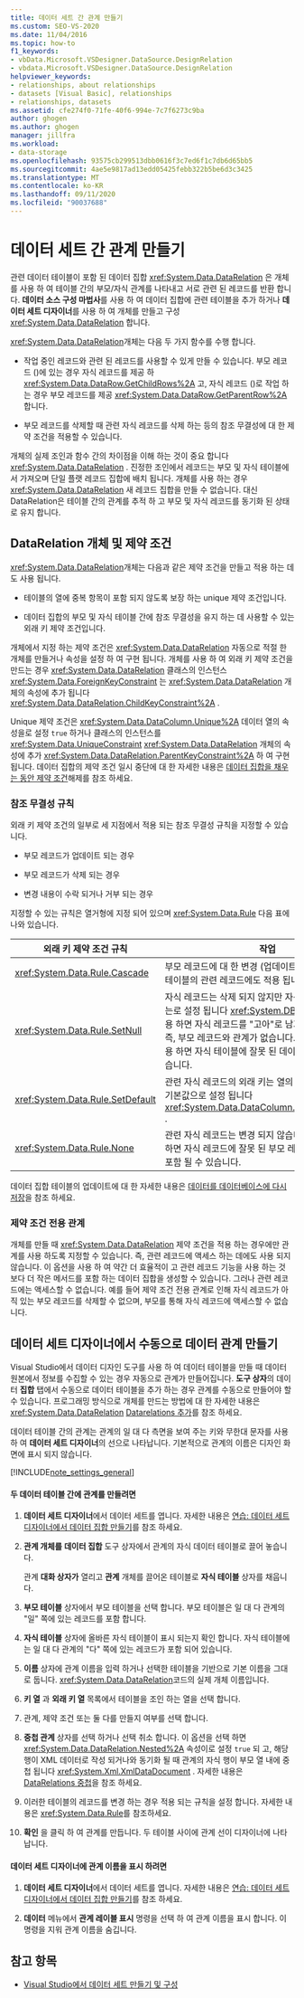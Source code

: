 ```yaml
---
title: 데이터 세트 간 관계 만들기
ms.custom: SEO-VS-2020
ms.date: 11/04/2016
ms.topic: how-to
f1_keywords:
- vbData.Microsoft.VSDesigner.DataSource.DesignRelation
- vbdata.Microsoft.VSDesigner.DataSource.DesignRelation
helpviewer_keywords:
- relationships, about relationships
- datasets [Visual Basic], relationships
- relationships, datasets
ms.assetid: cfe274f0-71fe-40f6-994e-7c7f6273c9ba
author: ghogen
ms.author: ghogen
manager: jillfra
ms.workload:
- data-storage
ms.openlocfilehash: 93575cb299513dbb0616f3c7ed6f1c7db6d65bb5
ms.sourcegitcommit: 4ae5e9817ad13edd05425febb322b5be6d3c3425
ms.translationtype: MT
ms.contentlocale: ko-KR
ms.lasthandoff: 09/11/2020
ms.locfileid: "90037688"
---
```

# <a name="create-relationships-between-datasets"></a>데이터 세트 간 관계 만들기
관련 데이터 테이블이 포함 된 데이터 집합 <xref:System.Data.DataRelation> 은 개체를 사용 하 여 테이블 간의 부모/자식 관계를 나타내고 서로 관련 된 레코드를 반환 합니다. **데이터 소스 구성 마법사**를 사용 하 여 데이터 집합에 관련 테이블을 추가 하거나 **데이터 세트 디자이너**를 사용 하 여 개체를 만들고 구성 <xref:System.Data.DataRelation> 합니다.

<xref:System.Data.DataRelation>개체는 다음 두 가지 함수를 수행 합니다.

- 작업 중인 레코드와 관련 된 레코드를 사용할 수 있게 만들 수 있습니다. 부모 레코드 ()에 있는 경우 자식 레코드를 제공 하 <xref:System.Data.DataRow.GetChildRows%2A> 고, 자식 레코드 ()로 작업 하는 경우 부모 레코드를 제공 <xref:System.Data.DataRow.GetParentRow%2A> 합니다.

- 부모 레코드를 삭제할 때 관련 자식 레코드를 삭제 하는 등의 참조 무결성에 대 한 제약 조건을 적용할 수 있습니다.

개체의 실제 조인과 함수 간의 차이점을 이해 하는 것이 중요 합니다 <xref:System.Data.DataRelation> . 진정한 조인에서 레코드는 부모 및 자식 테이블에서 가져오며 단일 플랫 레코드 집합에 배치 됩니다. 개체를 사용 하는 경우 <xref:System.Data.DataRelation> 새 레코드 집합을 만들 수 없습니다. 대신 DataRelation은 테이블 간의 관계를 추적 하 고 부모 및 자식 레코드를 동기화 된 상태로 유지 합니다.

## <a name="datarelation-objects-and-constraints"></a>DataRelation 개체 및 제약 조건
<xref:System.Data.DataRelation>개체는 다음과 같은 제약 조건을 만들고 적용 하는 데도 사용 됩니다.

- 테이블의 열에 중복 항목이 포함 되지 않도록 보장 하는 unique 제약 조건입니다.

- 데이터 집합의 부모 및 자식 테이블 간에 참조 무결성을 유지 하는 데 사용할 수 있는 외래 키 제약 조건입니다.

개체에서 지정 하는 제약 조건은 <xref:System.Data.DataRelation> 자동으로 적절 한 개체를 만들거나 속성을 설정 하 여 구현 됩니다. 개체를 사용 하 여 외래 키 제약 조건을 만드는 경우 <xref:System.Data.DataRelation> 클래스의 인스턴스 <xref:System.Data.ForeignKeyConstraint> 는 <xref:System.Data.DataRelation> 개체의 속성에 추가 됩니다 <xref:System.Data.DataRelation.ChildKeyConstraint%2A> .

Unique 제약 조건은 <xref:System.Data.DataColumn.Unique%2A> 데이터 열의 속성을로 설정 `true` 하거나 클래스의 인스턴스를 <xref:System.Data.UniqueConstraint> <xref:System.Data.DataRelation> 개체의 속성에 추가 <xref:System.Data.DataRelation.ParentKeyConstraint%2A> 하 여 구현 됩니다. 데이터 집합의 제약 조건 일시 중단에 대 한 자세한 내용은 [데이터 집합을 채우는 동안 제약 조건](../data-tools/turn-off-constraints-while-filling-a-dataset.md)해제를 참조 하세요.

### <a name="referential-integrity-rules"></a>참조 무결성 규칙
외래 키 제약 조건의 일부로 세 지점에서 적용 되는 참조 무결성 규칙을 지정할 수 있습니다.

- 부모 레코드가 업데이트 되는 경우

- 부모 레코드가 삭제 되는 경우

- 변경 내용이 수락 되거나 거부 되는 경우

지정할 수 있는 규칙은 열거형에 지정 되어 있으며 <xref:System.Data.Rule> 다음 표에 나와 있습니다.

|외래 키 제약 조건 규칙|작업|
| - |------------|
|<xref:System.Data.Rule.Cascade>|부모 레코드에 대 한 변경 (업데이트 또는 삭제)은 자식 테이블의 관련 레코드에도 적용 됩니다.|
|<xref:System.Data.Rule.SetNull>|자식 레코드는 삭제 되지 않지만 자식 레코드의 외래 키는로 설정 됩니다 <xref:System.DBNull> . 이 설정을 사용 하면 자식 레코드를 "고아"로 남겨둘 수 있습니다. 즉, 부모 레코드와 관계가 없습니다. **참고:** 이 규칙을 사용 하면 자식 테이블에 잘못 된 데이터가 생성 될 수 있습니다.|
|<xref:System.Data.Rule.SetDefault>|관련 자식 레코드의 외래 키는 열의 속성에 설정 된 대로 기본값으로 설정 됩니다 <xref:System.Data.DataColumn.DefaultValue%2A> .|
|<xref:System.Data.Rule.None>|관련 자식 레코드는 변경 되지 않습니다. 이 설정을 사용 하면 자식 레코드에 잘못 된 부모 레코드에 대 한 참조가 포함 될 수 있습니다.|

데이터 집합 테이블의 업데이트에 대 한 자세한 내용은 [데이터를 데이터베이스에 다시 저장](../data-tools/save-data-back-to-the-database.md)을 참조 하세요.

### <a name="constraint-only-relations"></a>제약 조건 전용 관계
개체를 만들 때 <xref:System.Data.DataRelation> 제약 조건을 적용 하는 경우에만 관계를 사용 하도록 지정할 수 있습니다. 즉, 관련 레코드에 액세스 하는 데에도 사용 되지 않습니다. 이 옵션을 사용 하 여 약간 더 효율적이 고 관련 레코드 기능을 사용 하는 것 보다 더 작은 메서드를 포함 하는 데이터 집합을 생성할 수 있습니다. 그러나 관련 레코드에는 액세스할 수 없습니다. 예를 들어 제약 조건 전용 관계로 인해 자식 레코드가 아직 있는 부모 레코드를 삭제할 수 없으며, 부모를 통해 자식 레코드에 액세스할 수 없습니다.

## <a name="manually-creating-a-data-relation-in-the-dataset-designer"></a>데이터 세트 디자이너에서 수동으로 데이터 관계 만들기
Visual Studio에서 데이터 디자인 도구를 사용 하 여 데이터 테이블을 만들 때 데이터 원본에서 정보를 수집할 수 있는 경우 자동으로 관계가 만들어집니다. **도구 상자**의 데이터 **집합** 탭에서 수동으로 데이터 테이블을 추가 하는 경우 관계를 수동으로 만들어야 할 수 있습니다. 프로그래밍 방식으로 개체를 만드는 방법에 대 한 자세한 내용은 <xref:System.Data.DataRelation> [Datarelations 추가](/dotnet/framework/data/adonet/dataset-datatable-dataview/adding-datarelations)를 참조 하세요.

데이터 테이블 간의 관계는 관계의 일 대 다 측면을 보여 주는 키와 무한대 문자를 사용 하 여 **데이터 세트 디자이너**의 선으로 나타납니다. 기본적으로 관계의 이름은 디자인 화면에 표시 되지 않습니다.

[!INCLUDE[note_settings_general](../data-tools/includes/note_settings_general_md.md)]

#### <a name="to-create-a-relationship-between-two-data-tables"></a>두 데이터 테이블 간에 관계를 만들려면

1. **데이터 세트 디자이너**에서 데이터 세트를 엽니다. 자세한 내용은 [연습: 데이터 세트 디자이너에서 데이터 집합 만들기](walkthrough-creating-a-dataset-with-the-dataset-designer.md)를 참조 하세요.

2. **관계 개체를** **데이터 집합** 도구 상자에서 관계의 자식 데이터 테이블로 끌어 놓습니다.

     관계 **대화 상자가** 열리고 **관계** 개체를 끌어온 테이블로 **자식 테이블** 상자를 채웁니다.

3. **부모 테이블** 상자에서 부모 테이블을 선택 합니다. 부모 테이블은 일 대 다 관계의 "일" 쪽에 있는 레코드를 포함 합니다.

4. **자식 테이블** 상자에 올바른 자식 테이블이 표시 되는지 확인 합니다. 자식 테이블에는 일 대 다 관계의 "다" 쪽에 있는 레코드가 포함 되어 있습니다.

5. **이름** 상자에 관계 이름을 입력 하거나 선택한 테이블을 기반으로 기본 이름을 그대로 둡니다. <xref:System.Data.DataRelation>코드의 실제 개체 이름입니다.

6. **키 열** 과 **외래 키 열** 목록에서 테이블을 조인 하는 열을 선택 합니다.

7. 관계, 제약 조건 또는 둘 다를 만들지 여부를 선택 합니다.

8. **중첩 관계** 상자를 선택 하거나 선택 취소 합니다. 이 옵션을 선택 하면 <xref:System.Data.DataRelation.Nested%2A> 속성이로 설정 `true` 되 고, 해당 행이 XML 데이터로 작성 되거나와 동기화 될 때 관계의 자식 행이 부모 열 내에 중첩 됩니다 <xref:System.Xml.XmlDataDocument> . 자세한 내용은 [DataRelations 중첩](/dotnet/framework/data/adonet/dataset-datatable-dataview/nesting-datarelations)을 참조 하세요.

9. 이러한 테이블의 레코드를 변경 하는 경우 적용 되는 규칙을 설정 합니다. 자세한 내용은 <xref:System.Data.Rule>를 참조하세요.

10. **확인** 을 클릭 하 여 관계를 만듭니다. 두 테이블 사이에 관계 선이 디자이너에 나타납니다.

#### <a name="to-display-a-relation-name-in-the-dataset-designer"></a>데이터 세트 디자이너에 관계 이름을 표시 하려면

1. **데이터 세트 디자이너**에서 데이터 세트를 엽니다. 자세한 내용은 [연습: 데이터 세트 디자이너에서 데이터 집합 만들기](walkthrough-creating-a-dataset-with-the-dataset-designer.md)를 참조 하세요.

2. **데이터** 메뉴에서 **관계 레이블 표시** 명령을 선택 하 여 관계 이름을 표시 합니다. 이 명령을 지워 관계 이름을 숨깁니다.

## <a name="see-also"></a>참고 항목

- [Visual Studio에서 데이터 세트 만들기 및 구성](../data-tools/create-and-configure-datasets-in-visual-studio.md)
